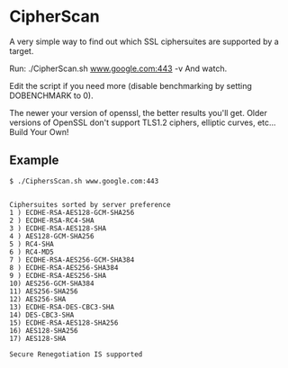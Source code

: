CipherScan
==========
A very simple way to find out which SSL ciphersuites are supported by a target.

Run: ./CipherScan.sh www.google.com:443 -v
And watch.

Edit the script if you need more (disable benchmarking by setting DOBENCHMARK to 0).

The newer your version of openssl, the better results you'll get. Older versions
of OpenSSL don't support TLS1.2 ciphers, elliptic curves, etc... Build Your Own!



Example
-------

```
$ ./CiphersScan.sh www.google.com:443


Ciphersuites sorted by server preference
1 ) ECDHE-RSA-AES128-GCM-SHA256
2 ) ECDHE-RSA-RC4-SHA
3 ) ECDHE-RSA-AES128-SHA
4 ) AES128-GCM-SHA256
5 ) RC4-SHA
6 ) RC4-MD5
7 ) ECDHE-RSA-AES256-GCM-SHA384
8 ) ECDHE-RSA-AES256-SHA384
9 ) ECDHE-RSA-AES256-SHA
10) AES256-GCM-SHA384
11) AES256-SHA256
12) AES256-SHA
13) ECDHE-RSA-DES-CBC3-SHA
14) DES-CBC3-SHA
15) ECDHE-RSA-AES128-SHA256
16) AES128-SHA256
17) AES128-SHA

Secure Renegotiation IS supported
```
